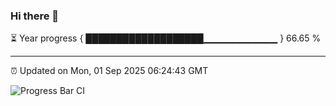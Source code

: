 ### Hi there 👋

⏳ Year progress { ███████████████████▁▁▁▁▁▁▁▁▁▁▁ } 66.65 %

---

⏰ Updated on Mon, 01 Sep 2025 06:24:43 GMT

![Progress Bar CI](https://github.com/liununu/liununu/workflows/Progress%20Bar%20CI/badge.svg)
